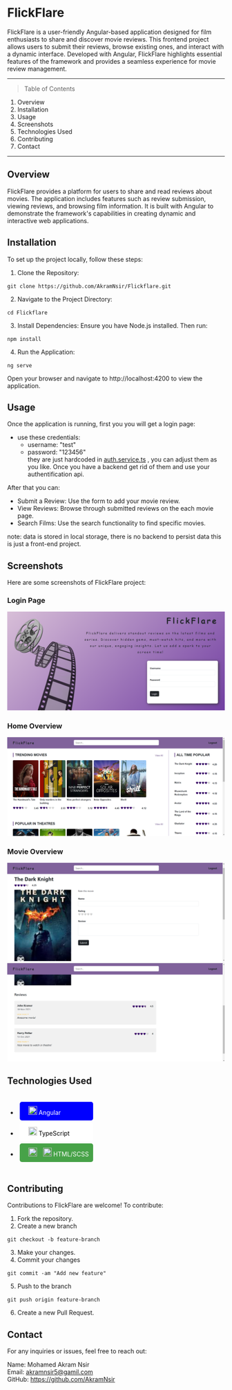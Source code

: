# FlickFlare

FlickFlare is a user-friendly Angular-based application designed for film enthusiasts to share and discover movie reviews. This frontend project allows users to submit their reviews, browse existing ones, and interact with a dynamic interface. Developed with Angular, FlickFlare highlights essential features of the framework and provides a seamless experience for movie review management.

***

> Table of Contents
1. Overview
2. Installation
3. Usage
4. Screenshots
5. Technologies Used
6. Contributing
7. Contact

***

## Overview
FlickFlare provides a platform for users to share and read reviews about movies. The application includes features such as review submission, viewing reviews, and browsing film information. It is built with Angular to demonstrate the framework's capabilities in creating dynamic and interactive web applications.

## Installation
To set up the project locally, follow these steps:

  1. Clone the Repository:
  ```
  git clone https://github.com/AkramNsir/Flickflare.git
  ```

  2. Navigate to the Project Directory:
  ```
  cd Flickflare
  ```

  3. Install Dependencies:
  Ensure you have Node.js installed. Then run:
  ```
  npm install
  ```

  4. Run the Application:
  ```
  ng serve
  ```
  Open your browser and navigate to http://localhost:4200 to view the application.

## Usage
Once the application is running, first you you will get a login page:    
  * use these credentials:   
    - username: "test"    
    - password: "123456"   
  they are just hardcoded in [auth.service.ts](src/app/services/auth.service.ts) , you can adjust them as you like. Once you have a backend get rid of them and use your authentification api.        

  After that you can:
  * Submit a Review: Use the form to add your movie review.     
  * View Reviews: Browse through submitted reviews on the each movie page.    
  * Search Films: Use the search functionality to find specific movies.    

  note: data is stored in local storage, there is no backend to persist data this is just a front-end project.      

## Screenshots 
Here are some screenshots of FlickFlare project:

### Login Page
![Login Page](src/assets/screenshots/loginPage.png)

### Home Overview
![Home Overview](src/assets/screenshots/HomePage.png)

### Movie Overview
![Movie Overview 1](src/assets/screenshots/moviePage1.png)
![Movie Overview 2](src/assets/screenshots/moviePage2.png)

## Technologies Used
<div style="display: flex; gap: 20px; flex-wrap: wrap;">

* <div style="background-color:blue;color:white;border-radius:5px;padding:10px;margin:5px;">
    <img src="https://upload.wikimedia.org/wikipedia/commons/thumb/c/cf/Angular_full_color_logo.svg/2048px-Angular_full_color_logo.svg.png" height="20" width="20" style="padding-left:10px"/> Angular
  </div>

* <div style="background-color:#ffffff;color:#000000;border-radius:5px;padding:10px;margin:5px;">
    <img src="https://upload.wikimedia.org/wikipedia/commons/thumb/4/4c/Typescript_logo_2020.svg/768px-Typescript_logo_2020.svg.png" height="20" width="20" style="padding-left:10px"/> TypeScript
  </div>

* <div style="background-color:#47A248;color:white;border-radius:5px;padding:10px;margin:5px;">
    <img src="https://upload.wikimedia.org/wikipedia/commons/thumb/6/61/HTML5_logo_and_wordmark.svg/512px-HTML5_logo_and_wordmark.svg.png" height="20" width="20" style="padding-left:10px"/> 
    <img src="https://sass-lang.com/assets/img/styleguide/seal-color.png" height="20" width="20" style="padding-left:10px"/> HTML/SCSS
  </div>

</div>

## Contributing
Contributions to FlickFlare are welcome! To contribute:

  1. Fork the repository.
  2. Create a new branch 

  ```
  git checkout -b feature-branch
  ```
  3. Make your changes.
  4. Commit your changes

  ```
  git commit -am "Add new feature"
  ```
  5. Push to the branch
  ```
  git push origin feature-branch
  ```
  6. Create a new Pull Request.

## Contact
For any inquiries or issues, feel free to reach out:

Name: Mohamed Akram Nsir    
Email: akramnsir5@gamil.com    
GitHub: https://github.com/AkramNsir
